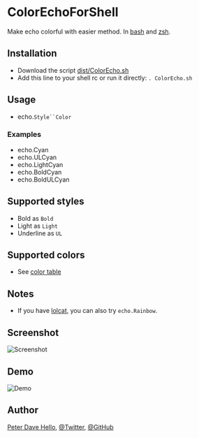 # ColorEchoForShell
Make echo colorful with easier method. In [bash](https://www.gnu.org/software/bash/) and [zsh](http://www.zsh.org/).

## Installation

* Download the script [dist/ColorEcho.sh](https://cdn.rawgit.com/PeterDaveHello/ColorEchoForShell/master/dist/ColorEcho.sh)
* Add this line to your shell rc or run it directly:
`. ColorEcho.sh`

## Usage

* echo.`Style``Color`

### Examples

* echo.Cyan
* echo.ULCyan
* echo.LightCyan
* echo.BoldCyan
* echo.BoldULCyan

## Supported styles

* Bold as `Bold`
* Light as `Light`
* Underline as `UL`

## Supported colors

* See [color table](https://cdn.rawgit.com/PeterDaveHello/ColorEchoForShell/master/table.txt)

## Notes

* If you have [lolcat](https://github.com/busyloop/lolcat), you can also try `echo.Rainbow`.

## Screenshot

![Screenshot](https://cdn.rawgit.com/PeterDaveHello/ColorEchoForShell/master/Demo.png)

## Demo

![Demo](https://cdn.rawgit.com/PeterDaveHello/ColorEchoForShell/master/Demo.gif)

## Author

[Peter Dave Hello](https://www.peterdavehello.org/), [@Twitter](https://twitter.com/PeterDaveHello), [@GitHub](https://github.com/PeterDaveHello)

